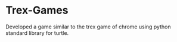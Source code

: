 # Trex-Games
Developed a game similar to the trex game of chrome using python standard library for turtle.

